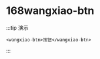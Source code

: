 <!-- ![vuepress](https://img.shields.io/badge/vuepress-0.14.8-brightgreen.svg)
![leancloud-storage](https://img.shields.io/badge/leancloud--storage-3.10.1-orange.svg)
![valine](https://img.shields.io/badge/valine-1.3.4-blue.svg) -->

# 168wangxiao-btn
:::tip 演示
```vue
<wangxiao-btn>按钮</wangxiao-btn>
```
:::

